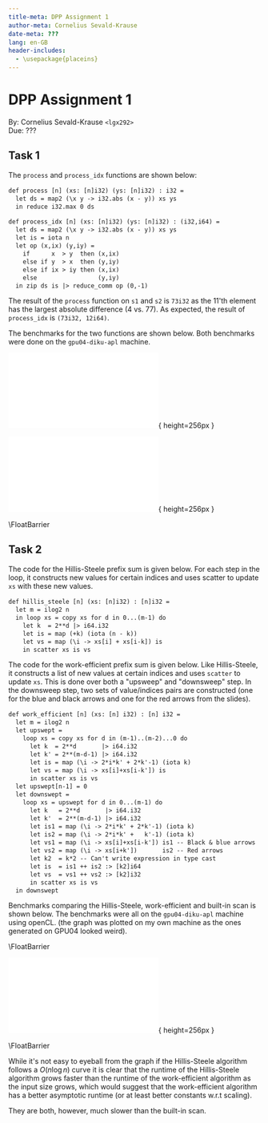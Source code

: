 ```yaml
---
title-meta: DPP Assignment 1
author-meta: Cornelius Sevald-Krause
date-meta: ???
lang: en-GB
header-includes:
  - \usepackage{placeins}
---
```


DPP Assignment 1
=================

By: Cornelius Sevald-Krause `<lgx292>`  
Due: ???

Task 1
------

The `process` and `process_idx` functions are shown below:

```futhark
def process [n] (xs: [n]i32) (ys: [n]i32) : i32 =
  let ds = map2 (\x y -> i32.abs (x - y)) xs ys
  in reduce i32.max 0 ds
```

```futhark
def process_idx [n] (xs: [n]i32) (ys: [n]i32) : (i32,i64) =
  let ds = map2 (\x y -> i32.abs (x - y)) xs ys
  let is = iota n
  let op (x,ix) (y,iy) =
    if      x  > y  then (x,ix)
    else if y  > x  then (y,iy)
    else if ix > iy then (x,ix)
    else                 (y,iy)
  in zip ds is |> reduce_comm op (0,-1)
```

The result of the `process` function on `s1` and `s2` is `73i32` as the 11'th
element has the largest absolute difference (4 vs. 77). As expected, the result
of `process_idx` is `(73i32, 12i64)`.

The benchmarks for the two functions are shown below.
Both benchmarks were done on the `gpu04-diku-apl` machine.

![benchmarks of `test_process`](figures/test_process.pdf){ height=256px }

![Benchmarks of `test_process_idx`](figures/test_process_idx.pdf){ height=256px }

\FloatBarrier

Task 2
------

The code for the Hillis-Steele prefix sum is given below.
For each step in the loop, it constructs new values for certain indices and uses
scatter to update `xs` with these new values.

```futhark
def hillis_steele [n] (xs: [n]i32) : [n]i32 =
  let m = ilog2 n
  in loop xs = copy xs for d in 0...(m-1) do
    let k  = 2**d |> i64.i32
    let is = map (+k) (iota (n - k))
    let vs = map (\i -> xs[i] + xs[i-k]) is
    in scatter xs is vs
```

The code for the work-efficient prefix sum is given below.
Like Hillis-Steele, it constructs a list of new values at certain indices and
uses `scatter` to update `xs`. This is done over both a "upsweep" and
"downsweep" step. In the downsweep step, two sets of value/indices pairs are
constructed (one for the blue and black arrows and one for the red arrows from
the slides).

```futhark
def work_efficient [n] (xs: [n] i32) : [n] i32 =
  let m = ilog2 n
  let upswept =
    loop xs = copy xs for d in (m-1)..(m-2)...0 do
      let k  = 2**d       |> i64.i32
      let k' = 2**(m-d-1) |> i64.i32
      let is = map (\i -> 2*i*k' + 2*k'-1) (iota k)
      let vs = map (\i -> xs[i]+xs[i-k']) is
      in scatter xs is vs
  let upswept[n-1] = 0
  let downswept =
    loop xs = upswept for d in 0...(m-1) do
      let k   = 2**d       |> i64.i32
      let k'  = 2**(m-d-1) |> i64.i32
      let is1 = map (\i -> 2*i*k' + 2*k'-1) (iota k)
      let is2 = map (\i -> 2*i*k' +   k'-1) (iota k)
      let vs1 = map (\i -> xs[i]+xs[i-k']) is1 -- Black & blue arrows
      let vs2 = map (\i -> xs[i+k'])       is2 -- Red arrows
      let k2  = k*2 -- Can't write expression in type cast
      let is  = is1 ++ is2 :> [k2]i64
      let vs  = vs1 ++ vs2 :> [k2]i32
      in scatter xs is vs
  in downswept
```

Benchmarks comparing the Hillis-Steele, work-efficient and built-in scan is
shown below. The benchmarks were all on the `gpu04-diku-apl` machine using
openCL. (the graph was plotted on my own machine as the ones generated on GPU04
looked weird).

\FloatBarrier

![benchmarks of prefix sums](figures/prefix-sum.pdf){ height=256px }

\FloatBarrier

While it's not easy to eyeball from the graph if the Hillis-Steele algorithm
follows a $O( n \log n)$ curve it is clear that the runtime of the Hillis-Steele
algorithm grows faster than the runtime of the work-efficient algorithm as the
input size grows, which would suggest that the work-efficient algorithm has a
better asymptotic runtime (or at least better constants w.r.t scaling).

They are both, however, much slower than the built-in scan.
